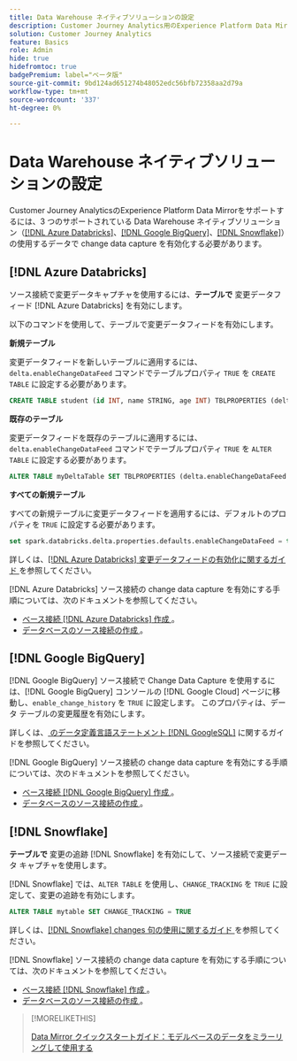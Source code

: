 ```yaml
---
title: Data Warehouse ネイティブソリューションの設定
description: Customer Journey Analytics用のExperience Platform Data Mirrorの Data Warehouse ネイティブソリューションを設定する方法を理解します
solution: Customer Journey Analytics
feature: Basics
role: Admin
hide: true
hidefromtoc: true
badgePremium: label="ベータ版"
source-git-commit: 9bd124ad651274b48052edc56bfb72358aa2d79a
workflow-type: tm+mt
source-wordcount: '337'
ht-degree: 0%

---
```


# Data Warehouse ネイティブソリューションの設定

Customer Journey AnalyticsのExperience Platform Data Mirrorをサポートするには、3 つのサポートされている Data Warehouse ネイティブソリューション（[[!DNL Azure Databricks]](#azure-databricks)、[[!DNL Google BigQuery]](#google-bigquery)、[[!DNL Snowflake]](#snowflake)）の使用するデータで change data capture を有効化する必要があります。


## [!DNL Azure Databricks]

ソース接続で変更データキャプチャを使用するには、**テーブルで** 変更データフィード [!DNL Azure Databricks] を有効にします。

以下のコマンドを使用して、テーブルで変更データフィードを有効にします。

**新規テーブル**

変更データフィードを新しいテーブルに適用するには、`delta.enableChangeDataFeed` コマンドでテーブルプロパティ `TRUE` を `CREATE TABLE` に設定する必要があります。

```sql
CREATE TABLE student (id INT, name STRING, age INT) TBLPROPERTIES (delta.enableChangeDataFeed = true)
```

**既存のテーブル**

変更データフィードを既存のテーブルに適用するには、`delta.enableChangeDataFeed` コマンドでテーブルプロパティ `TRUE` を `ALTER TABLE` に設定する必要があります。

```sql
ALTER TABLE myDeltaTable SET TBLPROPERTIES (delta.enableChangeDataFeed = true)
```

**すべての新規テーブル**

すべての新規テーブルに変更データフィードを適用するには、デフォルトのプロパティを `TRUE` に設定する必要があります。

```sql
set spark.databricks.delta.properties.defaults.enableChangeDataFeed = true;
```

詳しくは、[[!DNL Azure Databricks]  変更データフィードの有効化に関するガイド ](https://docs.databricks.com/aws/en/delta/delta-change-data-feed#enable-change-data-feed) を参照してください。

[!DNL Azure Databricks] ソース接続の change data capture を有効にする手順については、次のドキュメントを参照してください。

* [ ベース接続  [!DNL Azure Databricks]  作成 ](https://experienceleague.adobe.com/ja/docs/experience-platform/sources/api-tutorials/create/databases/databricks)。
* [ データベースのソース接続の作成 ](https://experienceleague.adobe.com/ja/docs/experience-platform/sources/api-tutorials/collect/database-nosql#create-a-source-connection)。

## [!DNL Google BigQuery]

[!DNL Google BigQuery] ソース接続で Change Data Capture を使用するには、[!DNL Google BigQuery] コンソールの [!DNL Google Cloud] ページに移動し、`enable_change_history` を `TRUE` に設定します。 このプロパティは、データ テーブルの変更履歴を有効にします。

詳しくは、[ のデータ定義言語ステートメント  [!DNL GoogleSQL]](https://cloud.google.com/bigquery/docs/reference/standard-sql/data-definition-language#table_option_list) に関するガイドを参照してください。

[!DNL Google BigQuery] ソース接続の change data capture を有効にする手順については、次のドキュメントを参照してください。

* [ ベース接続  [!DNL Google BigQuery]  作成 ](https://experienceleague.adobe.com/ja/docs/experience-platform/sources/api-tutorials/create/databases/bigquery)。
* [ データベースのソース接続の作成 ](https://experienceleague.adobe.com/ja/docs/experience-platform/sources/api-tutorials/collect/database-nosql#create-a-source-connection)。

## [!DNL Snowflake]

**テーブルで** 変更の追跡 [!DNL Snowflake] を有効にして、ソース接続で変更データ キャプチャを使用します。

[!DNL Snowflake] では、`ALTER TABLE` を使用し、`CHANGE_TRACKING` を `TRUE` に設定して、変更の追跡を有効にします。

```sql
ALTER TABLE mytable SET CHANGE_TRACKING = TRUE
```

詳しくは、[[!DNL Snowflake] changes 句の使用に関するガイド ](https://docs.snowflake.com/en/sql-reference/constructs/changes#usage-notes) を参照してください。

[!DNL Snowflake] ソース接続の change data capture を有効にする手順については、次のドキュメントを参照してください。

* [ ベース接続  [!DNL Snowflake]  作成 ](https://experienceleague.adobe.com/ja/docs/experience-platform/sources/api-tutorials/create/databases/snowflake)。
* [ データベースのソース接続の作成 ](https://experienceleague.adobe.com/ja/docs/experience-platform/sources/api-tutorials/collect/database-nosql#create-a-source-connection)。


>[!MORELIKETHIS]
>
>[Data Mirror クイックスタートガイド：モデルベースのデータをミラーリングして使用する ](data-mirror.md)
>
